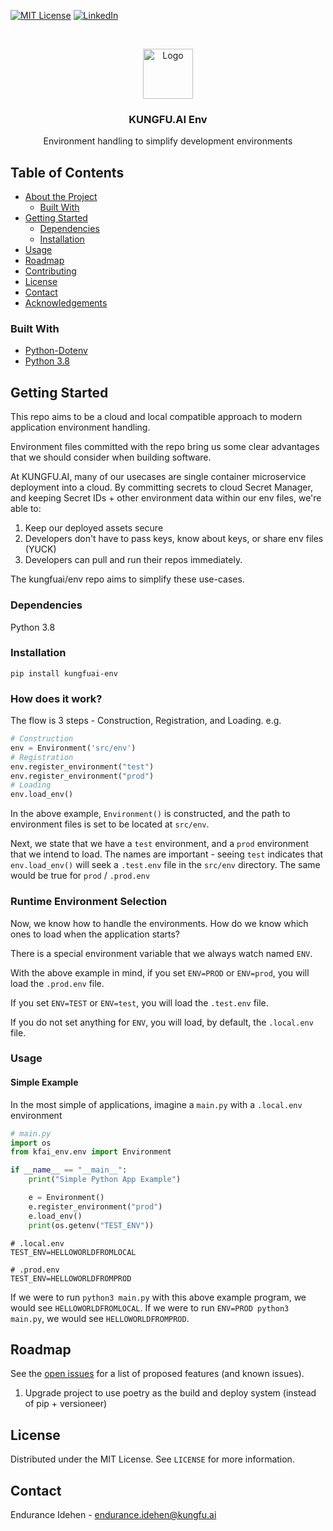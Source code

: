 <!-- PROJECT SHIELDS -->
<!--
*** I'm using markdown "reference style" links for readability.
*** Reference links are enclosed in brackets [ ] instead of parentheses ( ).
*** See the bottom of this document for the declaration of the reference variables
*** for contributors-url, forks-url, etc. This is an optional, concise syntax you may use.
*** https://www.markdownguide.org/basic-syntax/#reference-style-links
-->
[![MIT License][license-shield]][license-url]
[![LinkedIn][linkedin-shield]][linkedin-url]



<!-- PROJECT LOGO -->
<br />
<p align="center">
  <a href="https://www.linkedin.com/company/kungfuai/">
    <img src="https://www.kungfu.ai/wp-content/uploads/2020/06/kungfu-lockup-variant-1.png" alt="Logo" width="80" height="80">
  </a>

  <h3 align="center">KUNGFU.AI Env</h3>

  <p align="center">
    Environment handling to simplify development environments
    <br />
  </p>
</p>



<!-- TABLE OF CONTENTS -->
## Table of Contents

* [About the Project](#about-the-project)
  * [Built With](#built-with)
* [Getting Started](#getting-started)
  * [Dependencies](#dependencies)
  * [Installation](#installation)
* [Usage](#usage)
* [Roadmap](#roadmap)
* [Contributing](#contributing)
* [License](#license)
* [Contact](#contact)
* [Acknowledgements](#acknowledgements)

### Built With
* [Python-Dotenv](https://flask.palletsprojects.com/en/1.1.x/)
* [Python 3.8](https://www.python.org/)



<!-- GETTING STARTED -->
## Getting Started

This repo aims to be a cloud and local compatible approach to modern application environment handling.

Environment files committed with the repo bring us some clear advantages that we should consider
when building software.

At KUNGFU.AI, many of our usecases are single container microservice deployment into a cloud. By committing secrets to
cloud Secret Manager, and keeping Secret IDs + other environment data within our env files, we're able to:

1. Keep our deployed assets secure
2. Developers don't have to pass keys, know about keys, or share env files (YUCK)
3. Developers can pull and run their repos immediately.

The kungfuai/env repo aims to simplify these use-cases.

### Dependencies
Python 3.8

### Installation

`pip install kungfuai-env`

### How does it work?

The flow is 3 steps - Construction, Registration, and Loading.
e.g.
```python
# Construction
env = Environment('src/env')
# Registration
env.register_environment("test")
env.register_environment("prod")
# Loading
env.load_env()
```

In the above example, `Environment()` is constructed, and the path to environment files is set to be located at
`src/env`.

Next, we state that we have a `test` environment, and a `prod` environment that we intend to load. 
The names are important - seeing `test` indicates that `env.load_env()` will seek a `.test.env` file in the `src/env` directory.
The same would be true for `prod` / `.prod.env`

### Runtime Environment Selection

Now, we know how to handle the environments. How do we know which ones to load when the application starts?

There is a special environment variable that we always watch named `ENV`.

With the above example in mind, if you set `ENV=PROD` or `ENV=prod`, you will load the `.prod.env` file.

If you set `ENV=TEST` or `ENV=test`, you will load the `.test.env` file.

If you do not set anything for `ENV`, you will load, by default, the `.local.env` file.


### Usage

#### Simple Example

In the most simple of applications, imagine a `main.py` with a `.local.env` environment 

```python
# main.py
import os
from kfai_env.env import Environment

if __name__ == "__main__":
    print("Simple Python App Example")

    e = Environment()
    e.register_environment("prod")
    e.load_env()
    print(os.getenv("TEST_ENV"))
```

```dotenv
# .local.env
TEST_ENV=HELLOWORLDFROMLOCAL
```

```dotenv
# .prod.env
TEST_ENV=HELLOWORLDFROMPROD
```

If we were to run `python3 main.py` with this above example program, we would see `HELLOWORLDFROMLOCAL`.
If we were to run `ENV=PROD python3 main.py`, we would see `HELLOWORLDFROMPROD`.


<!-- ROADMAP -->
## Roadmap

See the [open issues](https://github.com/kungfuai/env/issues) for a list of proposed features (and known issues).

1. Upgrade project to use poetry as the build and deploy system (instead of pip + versioneer)

<!-- LICENSE -->
## License

Distributed under the MIT License. See `LICENSE` for more information.


<!-- CONTACT -->
## Contact

Endurance Idehen - endurance.idehen@kungfu.ai


<!-- MARKDOWN LINKS & IMAGES -->
<!-- https://www.markdownguide.org/basic-syntax/#reference-style-links -->
[license-shield]: https://img.shields.io/github/license/othneildrew/Best-README-Template.svg?style=flat-square
[license-url]: https://github.com/kungfuai/env/blob/master/LICENSE
[linkedin-shield]: https://img.shields.io/badge/-LinkedIn-black.svg?style=flat-square&logo=linkedin&colorB=555
[linkedin-url]: https://www.linkedin.com/company/kungfuai/
[product-screenshot]: images/screenshot.png
